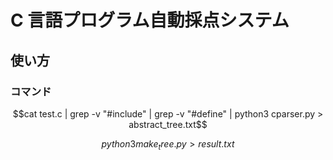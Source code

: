 # C 言語プログラム自動採点システム 
## 使い方

### コマンド
```math
cat test.c | grep -v "#include" | grep -v "#define" | python3 cparser.py > abstract_tree.txt
```
```math
python3 make_tree.py > result.txt
```